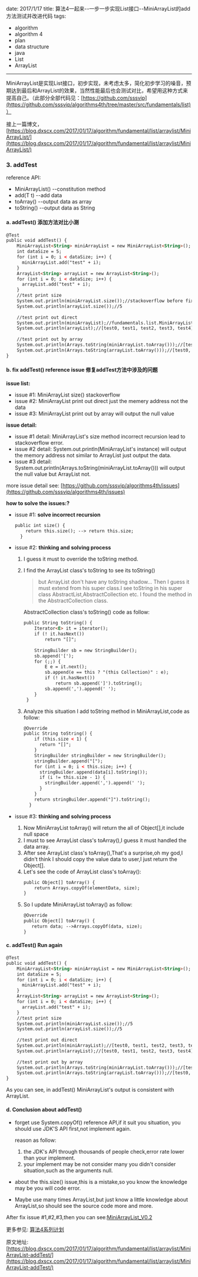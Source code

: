 date: 2017/1/17
title: 算法4一起来--一步一步实现List接口--MiniArrayList的add方法测试并改进代码
tags: 
- algorithm
- algorithm 4
- plan
- data structure
- java
- List
- ArrayList
---

MiniArrayList是实现List接口，初步实现，未考虑太多，简化初步学习的噪音，预期达到最后和ArrayList的效果，当然性能最后也会测试对比，希望用这种方式来提高自己。（此部分全部代码见：[https://github.com/sssvip](https://github.com/sssvip/algorithms4th/tree/master/src/fundamentals/list)）

接上一篇博文，[https://blog.dxscx.com/2017/01/17/algorithm/fundamental/list/arraylist/MiniArrayList/](https://blog.dxscx.com/2017/01/17/algorithm/fundamental/list/arraylist/MiniArrayList/)

<!-- more -->

### 3. addTest
reference API: 

- MiniArrayList()  --constitution method
- add(T t) --add data
- toArray()  --output data as array
- toString() --output data as String

#### a. addTest() 添加方法对比小测
```html
@Test
public void addTest() {
    MiniArrayList<String> miniArrayList = new MiniArrayList<String>();
    int dataSize = 5;
    for (int i = 0; i < dataSize; i++) {
      miniArrayList.add("test" + i);
    }
    ArrayList<String> arrayList = new ArrayList<String>();
    for (int i = 0; i < dataSize; i++) {
      arrayList.add("test" + i);
    }
    //test print size
    System.out.println(miniArrayList.size());//stackoverflow before fix #1
    System.out.println(arrayList.size());//5
    
    //test print out direct
    System.out.println(miniArrayList);//fundamentals.list.MiniArrayList@1376c05c  see issue #2
    System.out.println(arrayList);//[test0, test1, test2, test3, test4]
    
    //test print out by array
    System.out.println(Arrays.toString(miniArrayList.toArray()));//[test0, test1, test2, test3, test4, null, null, null, null, null] see issue #3
    System.out.println(Arrays.toString(arrayList.toArray()));//[test0, test1, test2, test3, test4]
}
```

#### b. fix addTest() reference issue 修复addTest方法中涉及的问题 
**issue list:**
 - issue #1: MiniArrayList size() stackoverflow
 - issue #2: MiniArrayList print out direct just the memery address not the data
 - issue #3: MiniArrayList print out by array will output the null value

**issue detail:**
- issue #1 detail: MiniArrayList's size method incorrect recursion lead to stackoverflow error.
- issue #2 detail: System.out.println(MiniArrayList's instance) will output the memory address not similar to ArrayList just output the data.
- issue #3 detail: System.out.println(Arrays.toString(miniArrayList.toArray())) will output the null value but ArrayList not.

more issue detail see: [https://github.com/sssvip/algorithms4th/issues](https://github.com/sssvip/algorithms4th/issues)

**how to solve the issues:?**
 
- issue #1: **solve incorrect recursion**
  ```html
  public int size() {
      return this.size(); --> return this.size; 
    }
  ```
- issue #2: **thinking and solving process**
    1. I guess it must to override the toString method.
    2. I find the ArrayList class's toString to see its toString()
        > but ArrayList don't have any toString shadow... Then I guess it must extend from his super class.I see toString in his super 
         class AbstractList,AbstractCollection etc. I found the method in the AbstractCollection class.
         
        AbstractCollection class's toString() code as follow:
        ```html
        public String toString() {
            Iterator<E> it = iterator();
            if (! it.hasNext())
                return "[]";
    
            StringBuilder sb = new StringBuilder();
            sb.append('[');
            for (;;) {
                E e = it.next();
                sb.append(e == this ? "(this Collection)" : e);
                if (! it.hasNext())
                    return sb.append(']').toString();
                sb.append(',').append(' ');
            }
         }
        ```
    3. Analyze this situation I add toString method in MiniArrayList,code as follow:
       ```html
       @Override
       public String toString() {
           if (this.size < 1) {
             return "[]";
           }
           StringBuilder stringBuilder = new StringBuilder();
           stringBuilder.append("[");
           for (int i = 0; i < this.size; i++) {
             stringBuilder.append(data[i].toString());
             if (i != this.size - 1) {
               stringBuilder.append(',').append(' ');
             }
           }
           return stringBuilder.append("]").toString();
         }
       ```

- issue #3: **thinking and solving process**
    1. Now MiniArrayList toArray() will return the all of Object[],it include null space
    2. I must to see ArrayList class's toArray(),I guess it must handled the data array.
    3. After see ArrayList class's toArray(),That's a surprise,oh my god,I didn't think I should copy the value data to user,I just return the Object[].
    4. Let's see the code of ArrayList class's toArray():
        ```html
        public Object[] toArray() {
            return Arrays.copyOf(elementData, size);
        }
        ```
    5. So I update MiniArrayList toArray() as follow:
        ```html
        @Override
        public Object[] toArray() {
           return data; -->Arrays.copyOf(data, size);
        }
        ```
        
#### c. addTest() Run again
    
```html
@Test
public void addTest() {
    MiniArrayList<String> miniArrayList = new MiniArrayList<String>();
    int dataSize = 5;
    for (int i = 0; i < dataSize; i++) {
      miniArrayList.add("test" + i);
    }
    ArrayList<String> arrayList = new ArrayList<String>();
    for (int i = 0; i < dataSize; i++) {
      arrayList.add("test" + i);
    }
    //test print size
    System.out.println(miniArrayList.size());//5
    System.out.println(arrayList.size());//5
    
    //test print out direct
    System.out.println(miniArrayList);//[test0, test1, test2, test3, test4]
    System.out.println(arrayList);//[test0, test1, test2, test3, test4]
    
    //test print out by array
    System.out.println(Arrays.toString(miniArrayList.toArray()));//[test0, test1, test2, test3, test4]
    System.out.println(Arrays.toString(arrayList.toArray()));//[test0, test1, test2, test3, test4]
}
```

As you can see, in addTest() MiniArrayList's output is consistent with ArrayList.

#### d. Conclusion about addTest()

- forget use System.copyOf() reference API,if it suit you situation, you should use JDK'S API first,not implement again.
  
  reason as follow:
  
  1. the JDK's API through thousands of people check,error rate lower than your implement.
  2. your implement may be not consider many you didn't consider situation,such as the arguments null.

- about the this.size() issue,this is a mistake,so you know the knowledge may be you will code error.
- Maybe use many times ArrayList,but just know a little knowledge about ArrayList,so should see the source code more and more.


After fix issue #1,#2,#3,then you can see:[MiniArrayList_V0.2](https://github.com/sssvip/algorithms4th/tree/MiniArrayList_V0.2)

更多参见: [算法4系列计划](https://blog.dxscx.com/2017/01/12/algorithm/plan/)

原文地址: [https://blog.dxscx.com/2017/01/17/algorithm/fundamental/list/arraylist/MiniArrayList-addTest/](https://blog.dxscx.com/2017/01/17/algorithm/fundamental/list/arraylist/MiniArrayList-addTest/)

